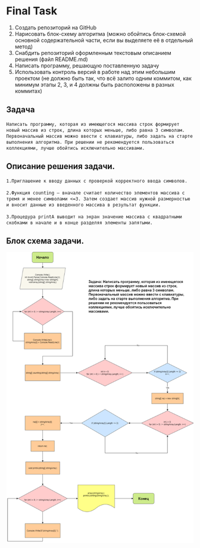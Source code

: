 # Final Task

1. Создать репозиторий на GitHub
2. Нарисовать блок-схему алгоритма (можно обойтись блок-схемой основной содержательной части, если вы выделяете её в отдельный метод)
3. Снабдить репозиторий оформленным текстовым описанием решения (файл README.md)
4. Написать программу, решающую поставленную задачу
5. Использовать контроль версий в работе над этим небольшим проектом (не должно быть так, что всё залито одним коммитом, как минимум этапы 2, 3, и 4 должны быть расположены в разных коммитах)

## Задача

    Написать программу, которая из имеющегося массива строк формирует новый массив из строк, длина которых меньше, либо равна 3 символам. Первоначальный массив можно ввести с клавиатуры, либо задать на старте выполнения алгоритма. При решении не рекомендуется пользоваться коллекциями, лучше обойтись исключительно массивами.


## Описание решения задачи.
    
    1.Приглашение к вводу данных с проверкой корректного ввода символов.

    2.Функция counting — вначале считает количество элементов массива с тремя и менее символами <=3. Затем создает массив нужной размерностью и вносит данные из введенного массива в результат функции.

    3.Процедура printA выводит на экран значение массива с квадратными скобками в начале и в конце разделяя элементы запятыми.
 
 ## Блок схема задачи.

![scheme](images/scheme.png)